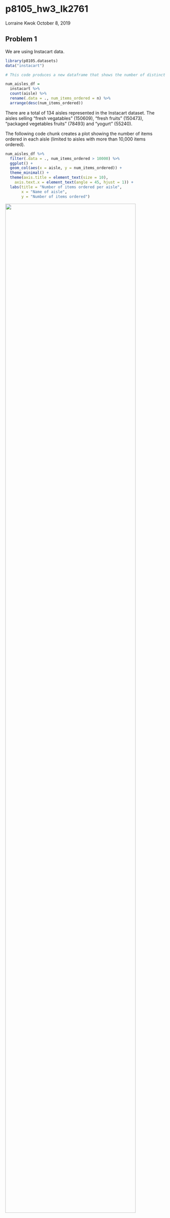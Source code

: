 p8105\_hw3\_lk2761
================
Lorraine Kwok
October 8, 2019

## Problem 1

We are using Instacart data.

``` r
library(p8105.datasets) 
data("instacart")
```

``` r
# This code produces a new dataframe that shows the number of distinct aisles and the number of items ordered from each. 

num_aisles_df = 
  instacart %>%
  count(aisle) %>%
  rename(.data = ., num_items_ordered = n) %>%
  arrange(desc(num_items_ordered)) 
```

There are a total of 134 aisles represented in the Instacart dataset.
The aisles selling “fresh vegatables” (150609), “fresh fruits” (150473),
“packaged vegetables fruits” (78493) and “yogurt” (55240).

The following code chunk creates a plot showing the number of items
ordered in each aisle (limited to aisles with more than 10,000 items
ordered).

``` r
num_aisles_df %>%
  filter(.data = ., num_items_ordered > 10000) %>%
  ggplot() + 
  geom_col(aes(x = aisle, y = num_items_ordered)) +
  theme_minimal() +
  theme(axis.title = element_text(size = 10),
    axis.text.x = element_text(angle = 45, hjust = 1)) +
  labs(title = "Number of items ordered per aisle", 
       x = "Name of aisle",
       y = "Number of items ordered") 
```

<img src="p8105_hw3_lk2761_files/figure-gfm/unnamed-chunk-1-1.png" width="90%" />

``` r
# Create a table that shows the three most popular items in each of the aisles: baking ingredients, dog food care and packaged vegetables fruits.

num_pop_items_df =
  instacart %>%
  group_by(aisle) %>%
  select(.data = ., aisle, product_name) %>%
  filter(.data = ., aisle == "baking ingredients" | aisle == "dog food care" | aisle == "packaged vegetables fruits") %>%
  count(product_name) %>%
  rename(.data = ., num_products = n) %>%
  arrange(desc(num_products)) %>%
  top_n(3) %>%
  pivot_wider(
    names_from = "aisle",
    values_from = "num_products"
  ) 
```

    ## Selecting by num_products

``` r
knitr::kable(num_pop_items_df)
```

| product\_name                                 | packaged vegetables fruits | baking ingredients | dog food care |
| :-------------------------------------------- | -------------------------: | -----------------: | ------------: |
| Organic Baby Spinach                          |                       9784 |                 NA |            NA |
| Organic Raspberries                           |                       5546 |                 NA |            NA |
| Organic Blueberries                           |                       4966 |                 NA |            NA |
| Light Brown Sugar                             |                         NA |                499 |            NA |
| Pure Baking Soda                              |                         NA |                387 |            NA |
| Cane Sugar                                    |                         NA |                336 |            NA |
| Snack Sticks Chicken & Rice Recipe Dog Treats |                         NA |                 NA |            30 |
| Organix Chicken & Brown Rice Recipe           |                         NA |                 NA |            28 |
| Small Dog Biscuits                            |                         NA |                 NA |            26 |

``` r
mean_hr_day_df = 
  instacart %>%
  select(.data = ., product_name, order_dow, order_hour_of_day) %>%
  mutate(.data = ., 
         order_dow = recode(order_dow, 
                            `0` = "Sunday",
                            `1` = "Monday",
                            `2` = "Tuesday", 
                            `3` = "Wednesday",
                            `4` = "Thursday", 
                            `5` = "Friday", 
                            `6` = "Saturday")) %>%
  filter(.data = ., product_name == "Pink Lady Apple" | product_name == "Coffee Ice Cream") %>%
  arrange(product_name, order_dow) %>%
  group_by(product_name, order_dow) %>%
  summarize(
    mean_hr_day = round(mean(order_hour_of_day), 2)
  ) %>%
  pivot_wider(
    names_from = "order_dow",
    values_from = "mean_hr_day"
  ) %>%
  select(.data = ., Sunday, Monday, Tuesday, Wednesday, Thursday, Friday, Saturday)
```

    ## Adding missing grouping variables: `product_name`

``` r
knitr::kable(mean_hr_day_df)
```

| product\_name    | Sunday | Monday | Tuesday | Wednesday | Thursday | Friday | Saturday |
| :--------------- | -----: | -----: | ------: | --------: | -------: | -----: | -------: |
| Coffee Ice Cream |  13.77 |  14.32 |   15.38 |     15.32 |    15.22 |  12.26 |    13.83 |
| Pink Lady Apple  |  14.40 |  14.20 |   13.20 |      8.00 |    11.00 |  16.00 |    13.00 |

## Problem 2

This problem uses the BRFSS dataset.

``` r
library(p8105.datasets)
data("brfss_smart2010")

# Clean the data
brfss_smart2010_tidy =
  brfss_smart2010 %>%
  janitor::clean_names() %>%
  filter(.data = ., 
         topic == "Overall Health",
         response == "Excellent" | response == "Fair" | response == "Good" | response == "Poor" | response == "Very good") %>% 
  mutate(.data = ., 
         state_name = state.name[match(locationabbr, state.abb)],
         response = factor(response, levels = c("Poor", "Fair", "Good", "Very good", "Excellent"))) %>%
  rename(.data = ., state_abbr = locationabbr, state_county = locationdesc) %>%
  filter(.data = ., topic == "Overall Health") %>%
  select(.data = ., year, state_abbr, state_name, state_county, topic, response, data_value)
```

``` r
num_states_2002 = 
  brfss_smart2010_tidy %>%
  janitor::clean_names() %>%
  mutate(.data = . ,) %>%
  filter(.data = ., year == "2002") %>%
  count(state_name) %>%
  rename(.data = ., num_locations = n) %>%
  filter(.data = ., num_locations >= 7) 

num_states_2002
```

    ## # A tibble: 36 x 2
    ##    state_name  num_locations
    ##    <chr>               <int>
    ##  1 Arizona                10
    ##  2 Colorado               20
    ##  3 Connecticut            35
    ##  4 Delaware               15
    ##  5 Florida                35
    ##  6 Georgia                15
    ##  7 Hawaii                 20
    ##  8 Idaho                  10
    ##  9 Illinois               15
    ## 10 Indiana                10
    ## # … with 26 more rows

``` r
num_states_2010 = 
  brfss_smart2010_tidy %>%
  janitor::clean_names() %>%
  filter(.data = ., year == "2010") %>%
  count(state_name) %>%
  rename(.data = ., num_locations = n) %>%
  filter(.data = ., num_locations >= 7) 

num_states_2010
```

    ## # A tibble: 45 x 2
    ##    state_name  num_locations
    ##    <chr>               <int>
    ##  1 Alabama                15
    ##  2 Arizona                15
    ##  3 Arkansas               15
    ##  4 California             60
    ##  5 Colorado               35
    ##  6 Connecticut            25
    ##  7 Delaware               15
    ##  8 Florida               205
    ##  9 Georgia                20
    ## 10 Hawaii                 20
    ## # … with 35 more rows

In 2002, the following states Arizona, Colorado, Connecticut, Delaware,
Florida, Georgia, Hawaii, Idaho, Illinois, Indiana, Kansas, Louisiana,
Maine, Maryland, Massachusetts, Michigan, Minnesota, Missouri, Nebraska,
Nevada, New Hampshire, New Jersey, New York, North Carolina, Ohio,
Oklahoma, Oregon, Pennsylvania, Rhode Island, South Carolina, South
Dakota, Tennessee, Texas, Utah, Vermont, Washington were observed in 7
or more locations. In 2010, the following states Alabama, Arizona,
Arkansas, California, Colorado, Connecticut, Delaware, Florida, Georgia,
Hawaii, Idaho, Illinois, Indiana, Iowa, Kansas, Louisiana, Maine,
Maryland, Massachusetts, Michigan, Minnesota, Mississippi, Missouri,
Montana, Nebraska, Nevada, New Hampshire, New Jersey, New Mexico, New
York, North Carolina, North Dakota, Ohio, Oklahoma, Oregon,
Pennsylvania, Rhode Island, South Carolina, South Dakota, Tennessee,
Texas, Utah, Vermont, Washington, Wyoming were observed in 7 or more
locations.

``` r
excellent_df = 
  brfss_smart2010_tidy %>%
  janitor::clean_names() %>%
  filter(.data = ., response == "Excellent") %>%
  group_by(state_abbr) %>%
  mutate(.data = . ,
         avg_data_value = mean(data_value, na.rm = TRUE)) %>%
  select(.data = . , year, state_name, avg_data_value)
```

    ## Adding missing grouping variables: `state_abbr`

``` r
# This code creates a "spaghetti" plot showing the average data values across years for each state. 

ggplot(excellent_df, aes(group = state_name, x = year, y = avg_data_value, color = state_name)) + 
  geom_line()
```

<img src="p8105_hw3_lk2761_files/figure-gfm/create new dataset with only excellent responses for Overall Health-1.png" width="90%" />

``` r
# This code creates a new dataset that consists of NY state data values and responses to the "Overall Health" topic for 2006 and 2010. 

ny_state_data =
  brfss_smart2010_tidy %>%
  janitor::clean_names() %>%
  filter(.data = ., state_abbr == "NY", year == "2006" | year == "2010") %>%
  arrange(year)

# This code creates a two-panel plot showing the distribution of data values for the responses for NY state in 2006 and 2010.

ggplot(ny_state_data, aes(group = state_county, x = response, y = data_value, color = state_county)) + 
  geom_line() +
  facet_grid(~year) +
  theme_minimal() +
  theme(axis.title = element_text(size = 10),
    axis.text.x = element_text(angle = 45, hjust = 1)) +
  labs(title = "Distribution of health responses in New York counties, 2006 and 2010", 
       x = "Health Response",
       y = "Proportion of health response") +
  scale_color_hue(name = "County in NY") +
  theme(legend.position = "bottom",
        legend.title = element_text(size = 6),
        legend.text = element_text(size = 5))
```

<img src="p8105_hw3_lk2761_files/figure-gfm/unnamed-chunk-3-1.png" width="90%" />

## Problem 3

``` r
accel_data = 
  read.csv("./data/accel_data.csv") %>%
  rename(.data = ., num_of_day = day_id) %>%
  mutate(.data = ., 
         weekday_weekend = ifelse(day == "Monday" | day == "Tuesday" | day == "Wednesday" | day == "Thursday" | day == "Friday", "weekday", "weekend")) %>%
  select(.data = ., week, num_of_day, day, weekday_weekend, everything())
```

This dataset consists of five weeks of accelerometer data collected on a
63 year old man with BMI 25. There are 1444 variables and 35
observations in this dataset. Of the 1444 variables in this dataset,
1440 variables represent the activity counts for each minute of a
24-hour day that starts as midnight.

The following code chunk creates a new dataframe based on the
accel\_data dataset. This new dataframe consists of a new variable that
sums up the total daily activity for each of the 35 days.

``` r
accel_data_tot =
  accel_data %>%
  mutate(.data = .,
         total_daily_activity = rowSums(accel_data[,5:1444], na.rm = TRUE)) %>%
  select(.data = ., week, num_of_day, day, total_daily_activity)

knitr::kable(accel_data_tot)
```

|    week | num\_of\_day | day          |                                                                                                                                                                                                                                                           total\_daily\_activity |
| ------: | -----------: | :----------- | -------------------------------------------------------------------------------------------------------------------------------------------------------------------------------------------------------------------------------------------------------------------------------: |
|       1 |            1 | Friday       |                                                                                                                                                                                                                                                                        480542.62 |
|       1 |            2 | Monday       |                                                                                                                                                                                                                                                                         78828.07 |
|       1 |            3 | Saturday     |                                                                                                                                                                                                                                                                        376254.00 |
|       1 |            4 | Sunday       |                                                                                                                                                                                                                                                                        631105.00 |
|       1 |            5 | Thursday     |                                                                                                                                                                                                                                                                        355923.64 |
|       1 |            6 | Tuesday      |                                                                                                                                                                                                                                                                        307094.24 |
|       1 |            7 | Wednesday    |                                                                                                                                                                                                                                                                        340115.01 |
|       2 |            8 | Friday       |                                                                                                                                                                                                                                                                        568839.00 |
|       2 |            9 | Monday       |                                                                                                                                                                                                                                                                        295431.00 |
|       2 |           10 | Saturday     |                                                                                                                                                                                                                                                                        607175.00 |
|       2 |           11 | Sunday       |                                                                                                                                                                                                                                                                        422018.00 |
|       2 |           12 | Thursday     |                                                                                                                                                                                                                                                                        474048.00 |
|       2 |           13 | Tuesday      |                                                                                                                                                                                                                                                                        423245.00 |
|       2 |           14 | Wednesday    |                                                                                                                                                                                                                                                                        440962.00 |
|       3 |           15 | Friday       |                                                                                                                                                                                                                                                                        467420.00 |
|       3 |           16 | Monday       |                                                                                                                                                                                                                                                                        685910.00 |
|       3 |           17 | Saturday     |                                                                                                                                                                                                                                                                        382928.00 |
|       3 |           18 | Sunday       |                                                                                                                                                                                                                                                                        467052.00 |
|       3 |           19 | Thursday     |                                                                                                                                                                                                                                                                        371230.00 |
|       3 |           20 | Tuesday      |                                                                                                                                                                                                                                                                        381507.00 |
|       3 |           21 | Wednesday    |                                                                                                                                                                                                                                                                        468869.00 |
|       4 |           22 | Friday       |                                                                                                                                                                                                                                                                        154049.00 |
|       4 |           23 | Monday       |                                                                                                                                                                                                                                                                        409450.00 |
|       4 |           24 | Saturday     |                                                                                                                                                                                                                                                                          1440.00 |
|       4 |           25 | Sunday       |                                                                                                                                                                                                                                                                        260617.00 |
|       4 |           26 | Thursday     |                                                                                                                                                                                                                                                                        340291.00 |
|       4 |           27 | Tuesday      |                                                                                                                                                                                                                                                                        319568.00 |
|       4 |           28 | Wednesday    |                                                                                                                                                                                                                                                                        434460.00 |
|       5 |           29 | Friday       |                                                                                                                                                                                                                                                                        620860.00 |
|       5 |           30 | Monday       |                                                                                                                                                                                                                                                                        389080.00 |
|       5 |           31 | Saturday     |                                                                                                                                                                                                                                                                          1440.00 |
|       5 |           32 | Sunday       |                                                                                                                                                                                                                                                                        138421.00 |
|       5 |           33 | Thursday     |                                                                                                                                                                                                                                                                        549658.00 |
|       5 |           34 | Tuesday      |                                                                                                                                                                                                                                                                        367824.00 |
|       5 |           35 | Wednesday    |                                                                                                                                                                                                                                                                        445366.00 |
| Looking | at the table | , it is a bi | t difficult to assess overall trends as the activity counts fluctuate both within each of the five weeks and between them. Based on this table, in Week 1, the patient had higher levels of physical activity counts on Friday (480542.62 counts) and Sunday (631105.00 counts). |

The following code chunk creates a new dataframe that consists of
information on the week, day, and a single column capturing all
activity.\* instead of having them as individual columns. We then
generate a line plot showing the 24-hour activity time course for each
day.

``` r
# create new dataframe called accel_data_long
accel_data_long = 
  pivot_longer(accel_data,
               activity.1:activity.1440, 
               names_to = "activity_min",
               values_to = "activity_count") %>%
  mutate(.data = ., activity_count = round(activity_count, 2)) 

ggplot(accel_data_long, aes(x = activity_count, y = num_of_day)) + 
  geom_line(aes(color = day)) +
  theme_minimal() +
  scale_x_continuous(
    breaks = c(0, 500, 1000, 1500, 2000, 2500, 3000, 3500, 4000, 4500, 5000, 5500, 6000, 6500, 7000, 7500, 8000, 8500), 
    labels = c("0", "500", "1000", "1500", "2000", "2500", "3000", "3500", "4000", "4500", "5000", "5500", "6000", "6500", "7000", "7500", "8000", "8500")) +
  scale_y_continuous(
    breaks = c(0, 5, 10, 15, 20, 25, 30, 35), 
    labels = c("0", "5", "10", "15", "20", "25", "30", "35")) +
  theme(legend.position = "bottom") + 
  theme(axis.title = element_text(size = 10),
        axis.text.x = element_text(angle = 90, hjust = 1)) +
  labs(title = "24-hour activity time course for each day", 
       x = "Activity in minutes per day",
       y = "Number of day (out of 35 days)") +
  scale_color_hue(name = "Day of the week") 
```

<img src="p8105_hw3_lk2761_files/figure-gfm/unnamed-chunk-4-1.png" width="90%" />

Looking at the plot for the 24-hour activity time course for each day,
out of a total of 35 days, it appears that the 63 year-old male
